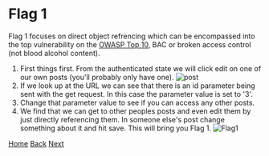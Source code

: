 # Flag 1

Flag 1 focuses on direct object refrencing which can be encompassed into the top vulnerability on the [OWASP Top 10](https://owasp.org/www-project-top-ten/), BAC or broken access control (not blood alcohol content).

1. First things first. From the authenticated state we will click edit on one of our own posts (you'll probably only have one). 
![post]()
2. If we look up at the URL we can see that there is an id parameter being sent with the get request. In this case the parameter value is set to '3'. 
3. Change that parameter value to see if you can access any other posts. 
4. We find that we can get to other peoples posts and even edit them by just directly referencing them. In someone else's post change something about it and hit save. This will bring you Flag 1.
![Flag1]()

[Home](./Start.md) 
[Back](./Flag0) [Next](./Flag2)

